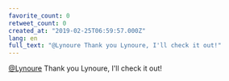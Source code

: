 ```yaml
---
favorite_count: 0
retweet_count: 0
created_at: "2019-02-25T06:59:57.000Z"
lang: en
full_text: "@Lynoure Thank you Lynoure, I'll check it out!"
---
```


[@Lynoure](https://twitter.com/Lynoure) Thank you Lynoure, I'll check it out!
